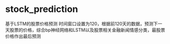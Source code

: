 # stock_prediction
基于LSTM的股票价格预测
时间窗口设置为120，根据前120天的数据，预测下一天股票的价格，综合bp神经网络和LSTM以及股票相关金融新闻情感分类，最股票价格作出最后预测

